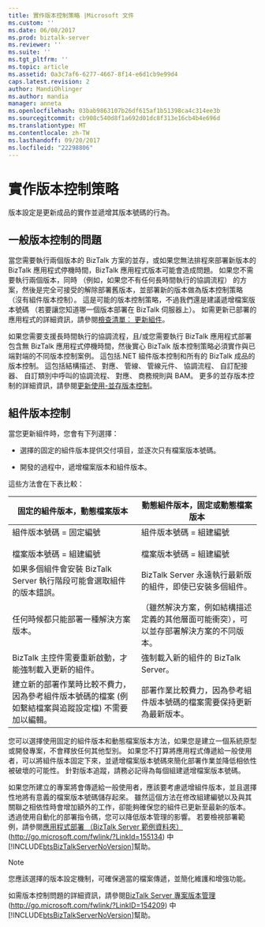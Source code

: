 ```yaml
---
title: 實作版本控制策略 |Microsoft 文件
ms.custom: ''
ms.date: 06/08/2017
ms.prod: biztalk-server
ms.reviewer: ''
ms.suite: ''
ms.tgt_pltfrm: ''
ms.topic: article
ms.assetid: 0a3c7af6-6277-4667-8f14-e6d1cb9e99d4
caps.latest.revision: 2
author: MandiOhlinger
ms.author: mandia
manager: anneta
ms.openlocfilehash: 03bab9863107b26df615af1b51398ca4c314ee3b
ms.sourcegitcommit: cb908c540d8f1a692d01dc8f313e16cb4b4e696d
ms.translationtype: MT
ms.contentlocale: zh-TW
ms.lasthandoff: 09/20/2017
ms.locfileid: "22298806"
---
```

# <a name="implementing-a-versioning-strategy"></a>實作版本控制策略
版本設定是更新成品的實作並遞增其版本號碼的行為。  
  
## <a name="general-versioning-issues"></a>一般版本控制的問題  
 當您需要執行兩個版本的 BizTalk 方案的並存，或如果您無法排程來部署新版本的 BizTalk 應用程式停機時間，BizTalk 應用程式版本可能會造成問題。 如果您不需要執行兩個版本，同時 （例如，如果您不有任何長時間執行的協調流程） 的方案，然後是完全可接受的解除部署舊版本，並部署新的版本做為版本控制策略 （沒有組件版本控制）。 這是可能的版本控制策略，不過我們還是建議遞增檔案版本號碼 （若要讓您知道哪一個版本部署在 BizTalk 伺服器上）。 如需更新已部署的應用程式的詳細資訊，請參閱[檢查清單： 更新組件](../technical-guides/checklist-updating-an-assembly.md)。  
  
 如果您需要支援長時間執行的協調流程，且/或您需要執行 BizTalk 應用程式部署包含無 BizTalk 應用程式停機時間，然後實心 BizTalk 版本控制策略必須實作與已端對端的不同版本控制案例。 這包括.NET 組件版本控制和所有的 BizTalk 成品的版本控制。 這包括結構描述、 對應、 管線、 管線元件、 協調流程、 自訂配接器、 自訂類別中呼叫的協調流程、 對應、 商務規則與 BAM。 更多的並存版本控制的詳細資訊，請參閱[更新使用-並存版本控制](../technical-guides/updating-using-side-by-side-versioning.md)。  
  
## <a name="versioning-an-assembly"></a>組件版本控制  
 當您更新組件時，您會有下列選擇：  
  
-   選擇的固定的組件版本提供交付項目，並逐次只有檔案版本號碼。  
  
-   開發的過程中，遞增檔案版本和組件版本。  
  
 這些方法會在下表比較：  
  
|**固定的組件版本，動態檔案版本**|**動態組件版本，固定或動態檔案版本**|  
|------------------------------------------------------|-----------------------------------------------------------------|  
|組件版本號碼 = 固定編號<br /><br /> 檔案版本號碼 = 組建編號|組件版本號碼 = 組建編號<br /><br /> 檔案版本號碼 = 組建編號|  
|如果多個組件會安裝 BizTalk Server 執行階段可能會選取組件的版本錯誤。|BizTalk Server 永遠執行最新版的組件，即使已安裝多個組件。|  
|任何時候都只能部署一種解決方案版本。|（雖然解決方案，例如結構描述定義的其他層面可能衝突），可以並存部署解決方案的不同版本。|  
|BizTalk 主控件需要重新啟動，才能強制載入更新的組件。|強制載入新的組件的 BizTalk Server。|  
|建立新的部署作業時比較不費力，因為參考組件版本號碼的檔案 (例如繫結檔案與追蹤設定檔) 不需要加以編輯。|部署作業比較費力，因為參考組件版本號碼的檔案需要保持更新為最新版本。|  
  
 您可以選擇使用固定的組件版本和動態檔案版本方法，如果您是建立一個系統原型或開發專案，不會釋放任何其他型別。 如果您不打算將應用程式傳遞給一般使用者，可以將組件版本固定下來，並遞增檔案版本號碼來簡化部署作業並降低相依性被破壞的可能性。 針對版本追蹤，請務必記得為每個組建遞增檔案版本號碼。  
  
 如果您所建立的專案將會傳遞給一般使用者，應該要考慮遞增組件版本，並且選擇性地將有意義的檔案版本號碼儲存起來。 雖然這個方法在修改組建編號以及與其關聯之相依性時會增加額外的工作，卻能夠確保您的組件已更新至最新的版本。 透過使用自動化的部署指令碼，您可以降低版本管理的影響。 若要檢視部署範例，請參閱[應用程式部署 （BizTalk Server 範例資料夾）](http://go.microsoft.com/fwlink/?LinkId=155134) (http://go.microsoft.com/fwlink/?LinkId=155134) 中[!INCLUDE[btsBizTalkServerNoVersion](../includes/btsbiztalkservernoversion-md.md)]幫助。  
  
> [!NOTE]  
>  您應該選擇的版本設定機制，可確保適當的檔案傳遞，並簡化維護和增強功能。  
  
 如需版本控制問題的詳細資訊，請參閱[BizTalk Server 專案版本管理](http://go.microsoft.com/fwlink/?LinkID=154209)(http://go.microsoft.com/fwlink/?LinkID=154209) 中[!INCLUDE[btsBizTalkServerNoVersion](../includes/btsbiztalkservernoversion-md.md)]幫助。